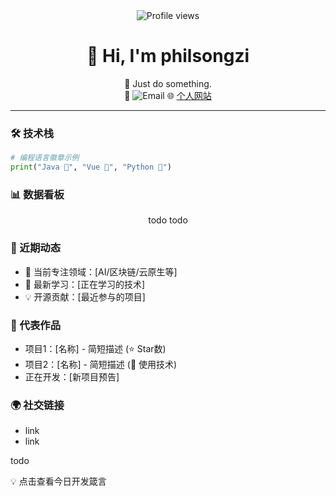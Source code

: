 <!-- 头部动态欢迎横幅 -->
<div align="center">
  <img src="https://komarev.com/ghpvc/?username=你的GitHub用户名&label=页面浏览量&color=blueviolet" alt="Profile views"/>
  <h1>👋 Hi, I'm philsongzi</h1>
  <p> 
    🚀 Just do something.<br>
    📧 <img src="https://img.shields.io/badge/Email-greensun.h@gmail.com-blue?style=flat&logo=gmail" alt="Email"/> 
    🌐 <a href="https://xiaozisong.com" target="_blank">个人网站</a> 
  </p>
</div>

---

### 🛠 技术栈
```python
# 编程语言徽章示例
print("Java 💚", "Vue 💛", "Python 💙")
```

### 📊 数据看板
<div style="display: flex; justify-content: space-around">
<!-- 年度贡献热力图 -->
todo
<!-- 仓库star趋势 -->
 todo
</div>

### 🎯 近期动态
- 🔭 当前专注领域：[AI/区块链/云原生等]
- 🌱 最新学习：[正在学习的技术]
- 💡 开源贡献：[最近参与的项目]

### 📌 代表作品
+ 项目1：[名称] - 简短描述 (⭐ Star数)
+ 项目2：[名称] - 简短描述 (🚀 使用技术)
+ 正在开发：[新项目预告]

### 🌍 社交链接
+ link
+ link


<!-- 动态访客统计 -->
todo

<!-- 彩蛋 -->
💡 点击查看今日开发箴言

